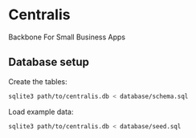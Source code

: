 # Centralis
Backbone For Small Business Apps

## Database setup

Create the tables:

```bash
sqlite3 path/to/centralis.db < database/schema.sql
```

Load example data:

```bash
sqlite3 path/to/centralis.db < database/seed.sql
```
